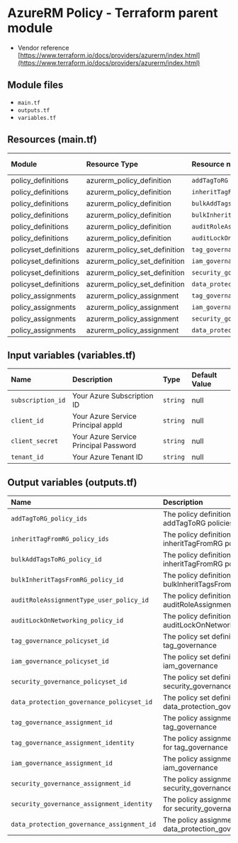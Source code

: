 # AzureRM Policy - Terraform parent module

* Vendor reference [https://www.terraform.io/docs/providers/azurerm/index.html](https://www.terraform.io/docs/providers/azurerm/index.html)

## Module files

* `main.tf`
* `outputs.tf`
* `variables.tf`

## Resources (main.tf)

|Module                  | Resource Type                 | Resource name                  | Deployment Count
|:-----------------------|:------------------------------|:-------------------------------|:-----
| policy_definitions     | azurerm_policy_definition     | `addTagToRG`                   | 5
| policy_definitions     | azurerm_policy_definition     | `inheritTagFromRG`             | 5
| policy_definitions     | azurerm_policy_definition     | `bulkAddTagsToRG`              | 1
| policy_definitions     | azurerm_policy_definition     | `bulkInheritTagsFromRG`        | 1
| policy_definitions     | azurerm_policy_definition     | `auditRoleAssignmentType_user` | 1
| policy_definitions     | azurerm_policy_definition     | `auditLockOnNetworking`        | 1
| policyset_definitions  | azurerm_policy_set_definition | `tag_governance`               | 1
| policyset_definitions  | azurerm_policy_set_definition | `iam_governance`               | 1
| policyset_definitions  | azurerm_policy_set_definition | `security_governance`          | 1
| policyset_definitions  | azurerm_policy_set_definition | `data_protection_governance`   | 1
| policy_assignments     | azurerm_policy_assignment     | `tag_governance`               | 1
| policy_assignments     | azurerm_policy_assignment     | `iam_governance`               | 1
| policy_assignments     | azurerm_policy_assignment     | `security_governance`          | 1
| policy_assignments     | azurerm_policy_assignment     | `data_protection_governance`   | 1

## Input variables (variables.tf)

| Name               | Description                           | Type     | Default Value
|:-------------------|:--------------------------------------|:---------|:--------------
| `subscription_id`  | Your Azure Subscription ID            | `string` | null
| `client_id`        | Your Azure Service Principal appId    | `string` | null
| `client_secret`    | Your Azure Service Principal Password | `string` | null
| `tenant_id`        | Your Azure Tenant ID                  | `string` | null

## Output variables (outputs.tf)

| Name | Description | Value
|:-------|:-----------|:----------
| `addTagToRG_policy_ids` | The policy definition ids for addTagToRG policies | ${module.policy_definitions.addTagToRG_policy_ids}
| `inheritTagFromRG_policy_ids` | The policy definition ids for inheritTagFromRG policies | ${module.policy_definitions.inheritTagFromRG_policy_ids}
| `bulkAddTagsToRG_policy_id` | The policy definition ids for inheritTagFromRG policies | ${module.policy_definitions.bulkAddTagsToRG_policy_id}
| `bulkInheritTagsFromRG_policy_id` | The policy definition id for bulkInheritTagsFromRG | ${module.policy_definitions.bulkInheritTagsFromRG_policy_id}
| `auditRoleAssignmentType_user_policy_id` | The policy definition id for auditRoleAssignmentType_user | ${module.policy_definitions.auditRoleAssignmentType_user_policy_id}
| `auditLockOnNetworking_policy_id` | The policy definition id for auditLockOnNetworking | ${module.policy_definitions.auditLockOnNetworking_policy_id}
| `tag_governance_policyset_id` | The policy set definition id for tag_governance | ${module.policyset_definitions.tag_governance_policyset_id}
| `iam_governance_policyset_id` | The policy set definition id for iam_governance | ${module.policyset_definitions.iam_governance_policyset_id}
| `security_governance_policyset_id` | The policy set definition id for security_governance | ${module.policyset_definitions.security_governance_policyset_id}
| `data_protection_governance_policyset_id` | The policy set definition id for data_protection_governance | ${module.policyset_definitions.data_protection_governance_policyset_id}
| `tag_governance_assignment_id` | The policy assignment id for tag_governance | ${module.policy_assignments.tag_governance_assignment_id}
| `tag_governance_assignment_identity` | The policy assignment identity for tag_governance | ${module.policy_assignments.tag_governance_assignment_identity}
| `iam_governance_assignment_id` | The policy assignment id for iam_governance | ${module.policy_assignments.iam_governance_assignment_id}
| `security_governance_assignment_id` | The policy assignment id for security_governance | ${module.policy_assignments.security_governance_assignment_id}
| `security_governance_assignment_identity` | The policy assignment identity for security_governance | ${module.policy_assignments.security_governance_assignment_identity}
| `data_protection_governance_assignment_id` | The policy assignment id for data_protection_governance | ${module.policy_assignments.data_protection_governance_assignment_id}

